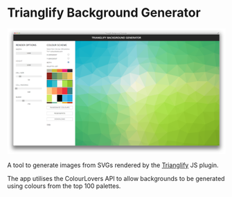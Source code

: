 # Trianglify Background Generator

![](app.png)

A tool to generate images from SVGs rendered by the [Trianglify](http://github.com/trianglify) JS plugin.

The app utilises the ColourLovers API to allow backgrounds to be generated using colours from the top 100
palettes.
